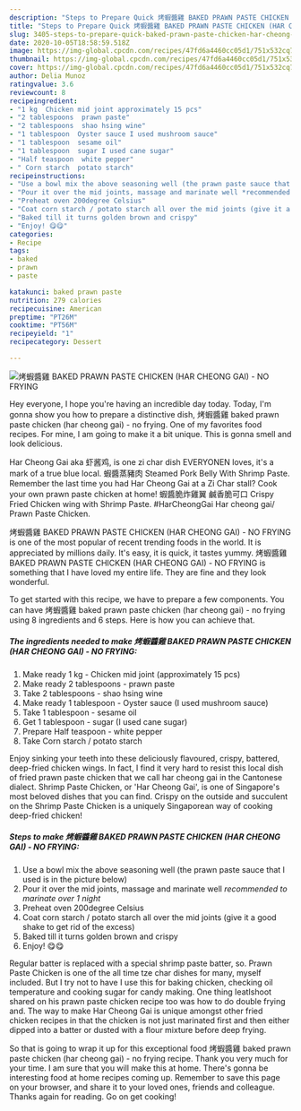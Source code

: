 ```yaml
---
description: "Steps to Prepare Quick 烤蝦醬雞 BAKED PRAWN PASTE CHICKEN (HAR CHEONG GAI) - NO FRYING"
title: "Steps to Prepare Quick 烤蝦醬雞 BAKED PRAWN PASTE CHICKEN (HAR CHEONG GAI) - NO FRYING"
slug: 3405-steps-to-prepare-quick-baked-prawn-paste-chicken-har-cheong-gai-no-frying
date: 2020-10-05T18:58:59.518Z
image: https://img-global.cpcdn.com/recipes/47fd6a4460cc05d1/751x532cq70/烤蝦醬雞-baked-prawn-paste-chicken-har-cheong-gai-no-frying-recipe-main-photo.jpg
thumbnail: https://img-global.cpcdn.com/recipes/47fd6a4460cc05d1/751x532cq70/烤蝦醬雞-baked-prawn-paste-chicken-har-cheong-gai-no-frying-recipe-main-photo.jpg
cover: https://img-global.cpcdn.com/recipes/47fd6a4460cc05d1/751x532cq70/烤蝦醬雞-baked-prawn-paste-chicken-har-cheong-gai-no-frying-recipe-main-photo.jpg
author: Delia Munoz
ratingvalue: 3.6
reviewcount: 8
recipeingredient:
- "1 kg  Chicken mid joint approximately 15 pcs"
- "2 tablespoons  prawn paste"
- "2 tablespoons  shao hsing wine"
- "1 tablespoon  Oyster sauce I used mushroom sauce"
- "1 tablespoon  sesame oil"
- "1 tablespoon  sugar I used cane sugar"
- "Half teaspoon  white pepper"
- " Corn starch  potato starch"
recipeinstructions:
- "Use a bowl mix the above seasoning well (the prawn paste sauce that I used is in the picture below)"
- "Pour it over the mid joints, massage and marinate well *recommended to marinate over 1 night*"
- "Preheat oven 200degree Celsius"
- "Coat corn starch / potato starch all over the mid joints (give it a good shake to get rid of the excess)"
- "Baked till it turns golden brown and crispy"
- "Enjoy! 😋😋"
categories:
- Recipe
tags:
- baked
- prawn
- paste

katakunci: baked prawn paste 
nutrition: 279 calories
recipecuisine: American
preptime: "PT26M"
cooktime: "PT56M"
recipeyield: "1"
recipecategory: Dessert

---
```



![烤蝦醬雞 BAKED PRAWN PASTE CHICKEN (HAR CHEONG GAI) - NO FRYING](https://img-global.cpcdn.com/recipes/47fd6a4460cc05d1/751x532cq70/烤蝦醬雞-baked-prawn-paste-chicken-har-cheong-gai-no-frying-recipe-main-photo.jpg)

Hey everyone, I hope you're having an incredible day today. Today, I'm gonna show you how to prepare a distinctive dish, 烤蝦醬雞 baked prawn paste chicken (har cheong gai) - no frying. One of my favorites food recipes. For mine, I am going to make it a bit unique. This is gonna smell and look delicious.

Har Cheong Gai aka 虾酱鸡, is one zi char dish EVERYONEN loves, it&#39;s a mark of a true blue local. 蝦醬蒸豬肉 Steamed Pork Belly With Shrimp Paste. Remember the last time you had Har Cheong Gai at a Zi Char stall? Cook your own prawn paste chicken at home! 蝦醬脆炸雞翼 鹹香脆可口 Crispy Fried Chicken wing with Shrimp Paste. #HarCheongGai Har cheong gai/ Prawn Paste Chicken.

烤蝦醬雞 BAKED PRAWN PASTE CHICKEN (HAR CHEONG GAI) - NO FRYING is one of the most popular of recent trending foods in the world. It is appreciated by millions daily. It's easy, it is quick, it tastes yummy. 烤蝦醬雞 BAKED PRAWN PASTE CHICKEN (HAR CHEONG GAI) - NO FRYING is something that I have loved my entire life. They are fine and they look wonderful.


To get started with this recipe, we have to prepare a few components. You can have 烤蝦醬雞 baked prawn paste chicken (har cheong gai) - no frying using 8 ingredients and 6 steps. Here is how you can achieve that.

<!--inarticleads1-->

##### The ingredients needed to make 烤蝦醬雞 BAKED PRAWN PASTE CHICKEN (HAR CHEONG GAI) - NO FRYING:

1. Make ready 1 kg - Chicken mid joint (approximately 15 pcs)
1. Make ready 2 tablespoons - prawn paste
1. Take 2 tablespoons - shao hsing wine
1. Make ready 1 tablespoon - Oyster sauce (I used mushroom sauce)
1. Take 1 tablespoon - sesame oil
1. Get 1 tablespoon - sugar (I used cane sugar)
1. Prepare Half teaspoon - white pepper
1. Take  Corn starch / potato starch


Enjoy sinking your teeth into these deliciously flavoured, crispy, battered, deep-fried chicken wings. In fact, I find it very hard to resist this local dish of fried prawn paste chicken that we call har cheong gai in the Cantonese dialect. Shrimp Paste Chicken, or &#39;Har Cheong Gai&#39;, is one of Singapore&#39;s most beloved dishes that you can find. Crispy on the outside and succulent on the Shrimp Paste Chicken is a uniquely Singaporean way of cooking deep-fried chicken! 

<!--inarticleads2-->

##### Steps to make 烤蝦醬雞 BAKED PRAWN PASTE CHICKEN (HAR CHEONG GAI) - NO FRYING:

1. Use a bowl mix the above seasoning well (the prawn paste sauce that I used is in the picture below)
1. Pour it over the mid joints, massage and marinate well *recommended to marinate over 1 night*
1. Preheat oven 200degree Celsius
1. Coat corn starch / potato starch all over the mid joints (give it a good shake to get rid of the excess)
1. Baked till it turns golden brown and crispy
1. Enjoy! 😋😋


Regular batter is replaced with a special shrimp paste batter, so. Prawn Paste Chicken is one of the all time tze char dishes for many, myself included. But I try not to have I use this for baking chicken, checking oil temperature and cooking sugar for candy making. One thing IeatIshoot shared on his prawn paste chicken recipe too was how to do double frying and. The way to make Har Cheong Gai is unique amongst other fried chicken recipes in that the chicken is not just marinated first and then either dipped into a batter or dusted with a flour mixture before deep frying. 

So that is going to wrap it up for this exceptional food 烤蝦醬雞 baked prawn paste chicken (har cheong gai) - no frying recipe. Thank you very much for your time. I am sure that you will make this at home. There's gonna be interesting food at home recipes coming up. Remember to save this page on your browser, and share it to your loved ones, friends and colleague. Thanks again for reading. Go on get cooking!
